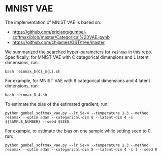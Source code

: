 # MNIST VAE
The implementation of MNIST VAE is based on:
- https://github.com/ericjang/gumbel-softmax/blob/master/Categorical%20VAE.ipynb
- https://github.com/chijames/GST/tree/master


We summarized the searched hyper-parameters for `reinmax` in this repo. Specifically, for MNIST VAE with C categorical dimensions and L latent dimensions, run:
```
bash reinmax_${C}_${L}.sh
```

For example, for MNIST VAE with 8 categorical dimensions and 4 latent dimensions, run:
```
bash reinmax_8_4.sh
```

To estimate the bias of the estimated gradient, run:
```
python gumbel_softmax_vae.py --lr 5e-4 --temperature 1.3 --method reinmax --optim adam --categorical-dim 8 --latent-dim 4 -s ${SAMPLE_NUMBER} --seed $SEED
```
For example, to estimate the bias on one sample while setting seed to 0, run: 
```
python gumbel_softmax_vae.py --lr 5e-4 --temperature 1.3 --method reinmax --optim adam --categorical-dim 8 --latent-dim 4 -s 1 --seed 0
```